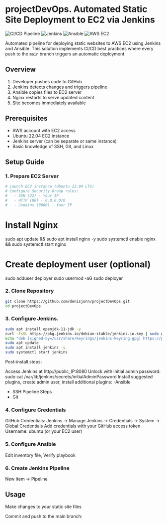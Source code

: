 # projectDevOps. Automated Static Site Deployment to EC2 via Jenkins



![CI/CD Pipeline](https://img.shields.io/badge/CI/CD-Automated%20Deployment-brightgreen) 
![Jenkins](https://img.shields.io/badge/Jenkins-Docker-blue)
![Ansible](https://img.shields.io/badge/Ansible-Automation-orange)
![AWS EC2](https://img.shields.io/badge/AWS-EC2-yellow)

Automated pipeline for deploying static websites to AWS EC2 using Jenkins and Ansible. This solution implements CI/CD best practices where every push to the `main` branch triggers an automatic deployment.

##  Overview


1. Developer pushes code to GitHub
2. Jenkins detects changes and triggers pipeline
3. Ansible copies files to EC2 server
4. Nginx restarts to serve updated content
5. Site becomes immediately available

##  Prerequisites

- AWS account with EC2 access
- Ubuntu 22.04 EC2 instance
- Jenkins server (can be separate or same instance)
- Basic knowledge of SSH, Git, and Linux

## Setup Guide


### 1. Prepare EC2 Server

```bash
# Launch EC2 instance (Ubuntu 22.04 LTS)
# Configure Security Group rules:
#   - SSH (22) - Your IP
#   - HTTP (80) - 0.0.0.0/0
#   - Jenkins (8080) - Your IP
```
# Install Nginx
sudo apt update && sudo apt install nginx -y
sudo systemctl enable nginx && sudo systemctl start nginx

# Create deployment user (optional)
sudo adduser deployer
sudo usermod -aG sudo deployer

### 2. Clone Repository
```bash
git clone https://github.com/denisjonn/projectDevOps.git
cd projectDevOps
```

### 3. Configure Jenkins.

```bash
sudo apt install openjdk-11-jdk -y
curl -fsSL https://pkg.jenkins.io/debian-stable/jenkins.io.key | sudo gpg --dearmor -o /usr/share/keyrings/jenkins-keyring.gpg
echo "deb [signed-by=/usr/share/keyrings/jenkins-keyring.gpg] https://pkg.jenkins.io/debian-stable binary/" | sudo tee /etc/apt/sources.list.d/jenkins.list > /dev/null
sudo apt update
sudo apt install jenkins -y
sudo systemctl start jenkins
```

Post-install steps:

Access Jenkins at http://public_IP:8080
Unlock with initial admin password: sudo cat /var/lib/jenkins/secrets/initialAdminPassword
Install suggested plugins, create admin user, install additional plugins:
 -Ansible
- SSH Pipeline Steps
- Git


### 4. Configure Credentials
GitHub Credentials:
Jenkins → Manage Jenkins → Credentials → System → Global Credentials
Add credentials with your GitHub access token
Username: ubuntu (or your EC2 user)

### 5. Configure Ansible
Edit inventory file, Verify playbook 

### 6. Create Jenkins Pipeline
New Item → Pipeline

##  Usage
Make changes to your static site files

Commit and push to the main branch:
